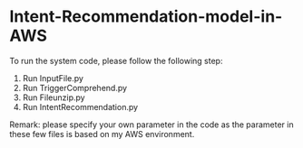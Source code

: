 # Intent-Recommendation-model-in-AWS

To run the system code, please follow the following step:
1. Run InputFile.py
2. Run TriggerComprehend.py
3. Run Fileunzip.py
4. Run IntentRecommendation.py

Remark: please specify your own parameter in the code as the parameter in these few files is based on my AWS environment.
